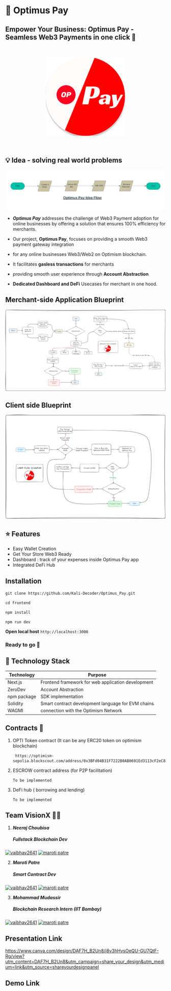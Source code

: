 # 💸 Optimus Pay


## Empower Your Business: Optimus Pay - Seamless Web3 Payments in one click 🚀
<br>


<p align="center">
  <img src="transparent%20logo.png" alt="PAY-gho Logo">
</p>

<br>

## 💡 Idea - solving real world problems 
<p align="center">
  <img src="flow-diagrams\idea flow.png" alt="PAY-gho Logo">
</p>



- ***Optimus Pay*** addresses the challenge of Web3 Payment adoption for online businesses by offering a solution that ensures 100% efficiency for merchants.

- Our project, **Optimus Pay**, focuses on providing a smooth Web3 payment gateway integration 
- for any online businesses Web3/Web2 on Optimism blockchain.

- It facilitates **gasless transactions** for merchants
- providing smooth user experience through **Account Abstraction** 
- **Dedicated Dashboard and DeFi** Usecases for merchant in one hood.

##  Merchant-side Application Blueprint
<p align="center">
  <img src="flow-diagrams\merchant-side architecture.png">
</p>

##  Client side Blueprint
<p align="center">
  <img src="flow-diagrams\user-side architecture.png">
</p>


## ⭐ Features
- Easy Wallet Creation
- Get Your Store Web3 Ready
- Dashboard : track of your expenses inside Optimus Pay app
- Integrated DeFi Hub

## Installation

``` 
git clone https://github.com/Kali-Decoder/Optimus_Pay.git
```
``` 
cd frontend
```
``` 
npm install
```
``` 
npm run dev
```
**Open local host** ```http://localhost:3000``` 

### Ready to go 🚀

## 🌠 Technology Stack
 
| Technology     | Purpose                                           |
| -------------- | ------------------------------------------------- |
| Next.js        | Frontend framework for web application development|
| ZeroDev       |   Account Abstraction |
| npm package       |   SDK implementation |
| Solidity       | Smart contract development language for EVM chains  |
| WAGMI       |  connection with the Optimism Network   |



## Contracts 📝

1. OPTI Token contract (It can be any ERC20 token on optimism blockchain)

        https://optimism-sepolia.blockscout.com/address/0x3BFd04B31F7222B0AB0691Ed3113cF2eC8a36ba6

2. ESCROW contract address (for P2P facilitation)

       To be implemented

3. DeFi hub ( borrowing and lending)


       To be implemented

## Team VisionX 👨‍💻
1. ***Neeraj Choubisa***
   <h5 align="left">Fullstack Blockchain Dev</h5>
<p align="left">
<a href="https://twitter.com/itsNikku876" target="blank"><img align="center" src="https://raw.githubusercontent.com/rahuldkjain/github-profile-readme-generator/master/src/images/icons/Social/twitter.svg" alt="vaibhav2641" height="30" width="40" /></a>
<a href="https://www.linkedin.com/in/neeraj-choubisa-a4952b202/" target="blank"><img align="center" src="https://raw.githubusercontent.com/rahuldkjain/github-profile-readme-generator/master/src/images/icons/Social/linked-in-alt.svg" alt="maroti patre" height="30" width="40" /></a>
</p>

2. ***Maroti Patre***
    <h5 align="left">Smart Contract Dev</h5>
<p align="left">
<a href="https://twitter.com/vaibhav2641" target="blank"><img align="center" src="https://raw.githubusercontent.com/rahuldkjain/github-profile-readme-generator/master/src/images/icons/Social/twitter.svg" alt="vaibhav2641" height="30" width="40" /></a>
<a href="https://linkedin.com/in/maroti patre" target="blank"><img align="center" src="https://raw.githubusercontent.com/rahuldkjain/github-profile-readme-generator/master/src/images/icons/Social/linked-in-alt.svg" alt="maroti patre" height="30" width="40" /></a>
</p>

3. ***Mohammad Mudassir***
       <h5 align="left">Blockchain Research Intern (IIT Bombay)</h5>
<p align="left">
<a href="https://twitter.com/mdmudassir0143" target="blank"><img align="center" src="https://raw.githubusercontent.com/rahuldkjain/github-profile-readme-generator/master/src/images/icons/Social/twitter.svg" alt="vaibhav2641" height="30" width="40" /></a>
<a href="https://www.linkedin.com/in/mohammad-mudassir-b788a41ab/" target="blank"><img align="center" src="https://raw.githubusercontent.com/rahuldkjain/github-profile-readme-generator/master/src/images/icons/Social/linked-in-alt.svg" alt="maroti patre" height="30" width="40" /></a>
</p>

## Presentation Link
https://www.canva.com/design/DAF7H_B2Un8/j8v3hHvsOeQU-GU7QtF-Rg/view?utm_content=DAF7H_B2Un8&utm_campaign=share_your_design&utm_medium=link&utm_source=shareyourdesignpanel

## Demo Link

